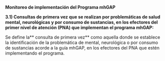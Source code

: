 **Monitoreo de implementación del Programa mhGAP**

**3.1) Consultas de primera vez que se realizan por problemáticas de salud mental, neurológicas y por consumo de sustancias, en los efectores del primer nivel de atención (PNA) que implementan el programa mhGAP:**

Se define la** consulta de primera vez** como aquella donde se establece la identificación de la problemática de mental, neurológica o por consumo de sustancias acorde a la guía mhGAP, en los efectores del PNA que estén implementando el programa. 

